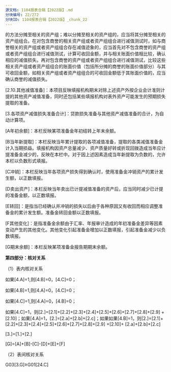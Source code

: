 ```yaml
---
源文档: 1104报表合辑【2022版】.md
分块编号: 22/272
分块ID: 1104报表合辑【2022版】_chunk_22
---
```


的方法分摊至相关的资产组；难以分摊至相关的资产组的，应当将其分摊至相关的资产组组合。在对包含商誉的相关资产组或者资产组组合进行减值测试时，如与商誉相关的资产组或者资产组组合存在减值迹象的，应当首先对不包含商誉的资产组或者资产组组合进行减值测试，计算可收回金额，并与相关账面价值相比较，确认相应的减值损失。再对包含商誉的资产组或者资产组组合进行减值测试，比较这些相关资产组或者资产组组合的账面价值（包括所分摊的商誉的账面价值部分）与其可收回金额，如相关资产组或者资产组组合的可收回金额低于其账面价值的，应当确认商誉的减值损失。

[2.10.其他减值准备]：本项目反映填报机构期末对除上述资产外按企业会计准则计提的其他资产减值准备，同时还包括某些填报机构对表外资产可能发生的预期损失提取的准备。

[2.a以摊余成本计量金融资产的减值准备]:本项目反映填报机构对分类为以摊余成本法计量的金融资产（贷款除外）所计提的减值准备。

[2.b以公允价值计量且其变动计入其他综合收益金融资产的减值准备]: 本项目反映填报机构对分类为以公允价值计量且其变动计入其他综合收益金融资产（贷款除外）所计提的减值准备。

[2.c其他减值准备]:本项目反映填报机构计提的除2.a和2.b以外的其他资产减值准备。应当涵盖修订后的《企业会计准则第22号——金融工具的确认和计量》（财会[2017]7号）中第四十六条（二）、（三）、（四）所规定的项目。

[3.各项资产减值损失准备合计]：贷款损失准备与其他资产减值准备的合计，为自动计算项。

[4.是否实施新会计准则]:如填报机构已经整体实施修订后的《企业会计准则第22号——金融工具的确认和计量》（财会[2017]7号），在4.A项中填1，在4.B和4.C项中填0；如果完全未实施该标准，则在4.C项中填1，在4.A和4.B项中填0；如果填报机构只是部分实施该标准（比如在并表口径下，母公司实行新标准，而子公司实行旧标准），则在4.B项中填1，在4.A和4.C项中填0。

[A年初余额]：本栏反映某项准备金年初结转上年末余额。

[B当年新提取]：本栏反映当年累计提取的各项减值准备，提取的各类减值准备金计入当期损益。填报机构因资产总量减少、资产质量好转或折现回拨造成当年应计提准备金减少的，反映在本栏中。对于因上述因素造成当年新提取为负数的，允许本栏以负数形式填报。

[C冲销]：本栏反映当年各项资产损失得到确认时，使用准备金冲销资产的累计发生额，以正数填报。

[D卖出资产]：本栏反映当年卖出已计提减值准备的资产后，应当同时减少已计提的准备金额，以正数填报。

[E转回]：是指当已经确认并冲销的损失以后由于各种原因又有收回而相应调整准备金的累计发生额。准备金转回金额以正数填报。

[F其他变化]：是指准备金余额由于汇率、年报审计造成的年初准备金差异等因素变动产生的其他变化。其他变化引起准备金增加以正数填报，引起准备金减少以负数填报。

[G期末余额]：本栏反映某项准备金报告期期末余额。

**第四部分：核对关系**

（1）表内核对关系

如果[4.A]=1,则[4.B]=0，[4.C]=0；

如果[4.B]=1,则[4.A]=0，[4.C]=0；

如果[4.C]=1,则[4.A]=0，[4.B]=0；

如果[4.C]=1，则[2.]=[2.1]+[2.2]+[2.3]+[2.4]+[2.5]+[2.6]+[2.7]+[2.8]+[2.9] +[2.10]；如果[4.A]=1，[2.]=[2.a]+[2.b]+[2.c]；如果如果[4.B]=1，则[2.]=[2.1]+[2.2]+[2.3]+[2.4]+[2.5]+[2.6]+[2.7]+[2.8]+[2.9] +[2.10]+ [2.a]+[2.b]+[2.c]

[3.]=[1.]+[2.]

[G]=[A]+[B]-[C]-[D]+[E]+[F]

（2）表间核对关系

G03[3.G]≥G01[24.C]

#

#

